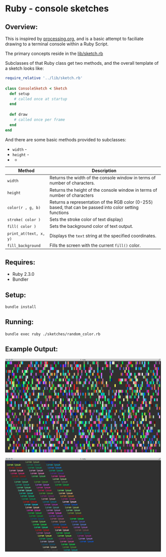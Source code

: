 # Ruby - console sketches

## Overview:
This is inspired by [processing.org](https://processing.org), and is a basic attempt to faciliate drawing to a terminal console within a Ruby Script.

The primary concepts reside in the [lib/sketch.rb](lib/sketch.rb)

Subclasses of that Ruby class get two methods, and the overall template of a sketch looks like:

```ruby
require_relative '../lib/sketch.rb'

class ConsoleSketch < Sketch
  def setup
    # called once at startup
  end

  def draw
  	# called once per frame  
  end
end
```

And there are some basic methods provided to subclasses:

* `width`  -  
* `height`  -  
*  - 

| Method | Description |
|--------|-------------|
| `width`  | Returns the width of the console window in terms of number of characters.           |
| `height` | Returns the height of the console window in terms of number of characters           |
| `color(r , g, b)` | Returns a representation of the RGB color (0-255) based, that can be passed into color setting functions |
| `stroke( color )` | Sets the stroke color of text display) |
| `fill( color )` | Sets the background color of text output. |
| `print_at(text, x, y)` | Displays the `text` string at the specified coordinates. |
| `fill_background` | Fills the screen with the current `fill()` color. |



## Requires:

* Ruby 2.3.0 
* Bundler


## Setup: 

```
bundle install
```

## Running:

```
bundle exec ruby ./sketches/random_color.rb
```

## Example Output: 

![random-colors](sketches/random_color.png)

![striped_string](sketches/striped_string.png)
